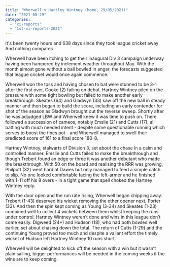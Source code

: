 ```yaml
---
title: "Wherwell v Hartley Wintney (home, 29/05/2021)"
date: "2021-05-29"
categories: 
  - "xi-reports"
  - "1st-xi-reports-2021"
---
```


It's been twenty hours and 638 days since they took league cricket away
And nothing compares

Wherwell have been itching to get their inaugural Div 3 campaign underway having been hampered by inclement weather throughout May. With the month almost gone without a ball bowled in anger, the forecasts suggested that league cricket would once again commence.

Wherwell won the toss and having chosen to bat were stunned to be 3-1 after the first over, Cooke (2) failing on debut. Hartney Wintney piled on the pressure with some tight bowling but failed to make another early breakthrough. Skeates (64) and Gladwyn (33) saw off the new ball in steady manner and then began to build the score, including an early contender for shot of the season as Gladwyn brought out the reverse sweep. Shortly after he was adjudged LBW and Wherwell knew it was time to push on. There followed a succession of cameos, notably Emslie (21) and Cutts (17), all batting with much needed intent - despite some questionable running which serves to boost the fines pot - and Wherwell managed to swell their predicted score of 161 to a final score 180-8.

Hartney Wintney, stalwarts of Division 3, set about the chase in a calm and controlled manner. Emslie and Cutts failed to make the breakthrough and though Trebert found an edge or three it was another debutant who made the breakthrough. With 50 on the board and realising the RRR was growing,  Philpott (32) went hard at Dawes but only managed to feed a simple catch to slip. No one looked comfortable facing the left-armer and he finished with 1-11 off his 8 overs - in a tight game that spell choked the Hartney Wintney reply.

With the door open and the run rate rising, Wherwell began chipping away. Trebert (1-43) deserved his wicket removing the other opener next, Porter (33). And then the spin kept coming as Young (3-34) and Skeates (1-23) combined well to collect 4 wickets between them whilst keeping the runs under control. Hartney Wintney weren’t done and wins in this league don’t come easily. Digweed (24*) and Hudson (18), who had both bowled well earlier, set about chasing down the total. The return of Cutts (1-29) and the continuing Young proved too much and despite a valiant effort the timely wicket of Hudson left Hartney Wintney 10 runs short.

Wherwell will be delighted to kick off the season with a win but it wasn’t plain sailing, bigger performances will be needed in the coming weeks if the wins are to keep coming.
